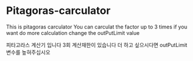 # Pitagoras-carculator

This is pitagoras carculator
You can carculat the factor up to 3 times if you want do more calculation change the outPutLimit value

피타고라스 계산기 입니다
3회 계산재한이 있습니다 더 하고 싶으시다면 outPutLimit 변수를 높혀주십시오
